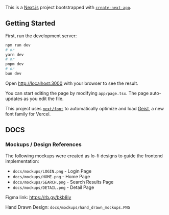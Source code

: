 This is a [Next.js](https://nextjs.org) project bootstrapped with [`create-next-app`](https://nextjs.org/docs/app/api-reference/cli/create-next-app).

## Getting Started

First, run the development server:

```bash
npm run dev 
# or
yarn dev
# or
pnpm dev
# or
bun dev
```

Open [http://localhost:3000](http://localhost:3000) with your browser to see the result.

You can start editing the page by modifying `app/page.tsx`. The page auto-updates as you edit the file.

This project uses [`next/font`](https://nextjs.org/docs/app/building-your-application/optimizing/fonts) to automatically optimize and load [Geist](https://vercel.com/font), a new font family for Vercel.

## DOCS
### Mockups / Design References

The following mockups were created as lo-fi designs to guide the frontend implementation:

- `docs/mockups/LOGIN.png` - Login Page
- `docs/mockups/HOME.png` - Home Page
- `docs/mockups/SEARCH.png` - Search Results Page
- `docs/mockups/DETAIL.png` - Detail Page

Figma link: https://rb.gy/bkb8jv 

Hand Drawn Design: `docs/mockups/hand_drawn_mockups.PNG`



